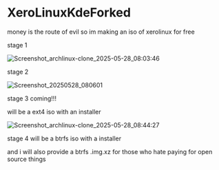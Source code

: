 # XeroLinuxKdeForked

money is the route of evil so im making an iso of xerolinux for free


stage 1

![Screenshot_archlinux-clone_2025-05-28_08:03:46](https://github.com/user-attachments/assets/d661343b-bf2e-4f22-af34-e12282f76075)

stage 2 

![Screenshot_20250528_080601](https://github.com/user-attachments/assets/00836ef2-57b3-476c-bd45-49bdf85fd458)




stage 3 coming!!!

will be a ext4 iso with an installer

![Screenshot_archlinux-clone_2025-05-28_08:44:27](https://github.com/user-attachments/assets/fe64421a-f792-40db-b50f-e31bb5837bbf)





stage 4 will be a btrfs iso with a installer

and i will also provide a btrfs .img.xz for those who hate paying for open source things 
